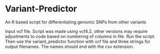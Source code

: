 # Variant-Predictor
An R based script for differentiating genomic SNPs from other variants


Input vcf file. Script was made using vcf4.2, other versions may require adjustments to code based on numbering of columns in file. Run the script. Then use the variant_predictor function with vcf file and three strings for output filenames. The names should end with the csv extension.
